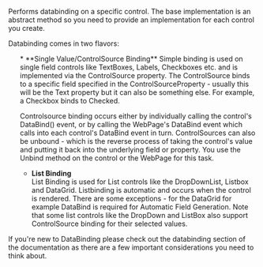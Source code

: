 ﻿Performs databinding on a specific control. The base implementation is an abstract method so you need to provide an implementation for each control you create.

Databinding comes in two flavors:
<ul>
* **Single Value/ControlSource Binding**  
Simple binding is used on single field controls like TextBoxes, Labels, Checkboxes etc. and is implemented via the ControlSource property. The ControlSource binds to a specific field specified in the ControlSourceProperty - usually this will be the Text property but it can also be something else. For example, a Checkbox binds to Checked.

Controlsource binding occurs either by individually calling the control's DataBind() event, or by calling the WebPage's DataBind event which calls into each control's DataBind event in turn. ControlSources can also be unbound - which is the reverse process of taking the control's value and putting it back into the underlying field or property. You use the Unbind method on the control or the WebPage for this task.

* **List Binding**  
List Binding is used for List controls like the DropDownList, Listbox and DataGrid. Listbinding is automatic and occurs when the control is rendered. There are some exceptions - for the DataGrid for example DataBind is required for Automatic Field Generation. Note that some list controls like the DropDown and ListBox also support ControlSource binding for their selected values.
</ul>

If you're new to DataBinding please check out the databinding section of the documentation as there are a few important considerations you need to think about.